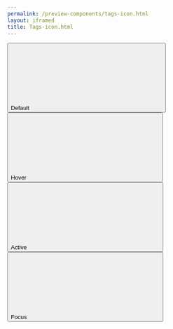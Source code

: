 ```yaml
--- 
permalink: /preview-components/tags-icon.html
layout: iframed 
title: Tags-icon.html
---
```

<div class="container py-8">
    <button class="tag tag-icon">Default
        <svg class="icon-svg "  focusable="false" aria-hidden="true" ><use xlink:href="#close-circle"></use></svg>
    </button><button class="tag tag-icon tag-hover">Hover
        <svg class="icon-svg "  focusable="false" aria-hidden="true" ><use xlink:href="#close-circle"></use></svg>
    </button><button class="tag tag-icon tag-active">Active
        <svg class="icon-svg "  focusable="false" aria-hidden="true" ><use xlink:href="#close-circle"></use></svg>
    </button><button class="tag tag-icon focus">Focus
        <svg class="icon-svg "  focusable="false" aria-hidden="true" ><use xlink:href="#close-circle"></use></svg>
    </button>
</div>